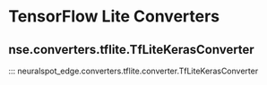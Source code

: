 # TensorFlow Lite Converters

## nse.converters.tflite.TfLiteKerasConverter

::: neuralspot_edge.converters.tflite.converter.TfLiteKerasConverter
